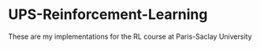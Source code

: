 # UPS-Reinforcement-Learning
These are my implementations for the RL course at Paris-Saclay University
